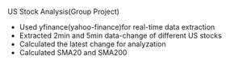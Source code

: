 US Stock Analysis(Group Project)
- Used yfinance(yahoo-finance)for real-time data extraction
- Extracted 2min and 5min data-change of different US stocks
- Calculated the latest change for analyzation
- Calculated SMA20 and SMA200
